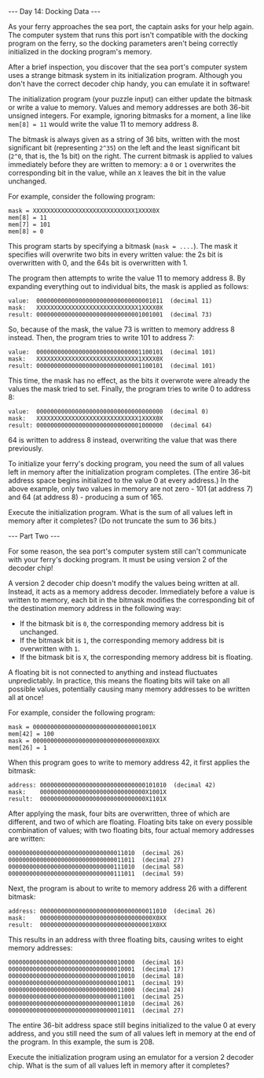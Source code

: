 --- Day 14: Docking Data ---

As your ferry approaches the sea port, the captain asks for your help again.
The computer system that runs this port isn't compatible with the docking
program on the ferry, so the docking parameters aren't being correctly
initialized in the docking program's memory.

After a brief inspection, you discover that the sea port's computer system uses
a strange bitmask system in its initialization program. Although you don't have
the correct decoder chip handy, you can emulate it in software!

The initialization program (your puzzle input) can either update the bitmask or
write a value to memory. Values and memory addresses are both 36-bit unsigned
integers. For example, ignoring bitmasks for a moment, a line like `mem[8] = 11`
would write the value 11 to memory address 8.

The bitmask is always given as a string of 36 bits, written with the most
significant bit (representing `2^35`) on the left and the least significant bit
(`2^0`, that is, the 1s bit) on the right. The current bitmask is applied to
values immediately before they are written to memory: a `0` or `1` overwrites the
corresponding bit in the value, while an `X` leaves the bit in the value
unchanged.

For example, consider the following program:

    mask = XXXXXXXXXXXXXXXXXXXXXXXXXXXXX1XXXX0X
    mem[8] = 11
    mem[7] = 101
    mem[8] = 0

This program starts by specifying a bitmask (`mask = ....`). The mask it
specifies will overwrite two bits in every written value: the 2s bit is
overwritten with 0, and the 64s bit is overwritten with 1.

The program then attempts to write the value 11 to memory address 8. By
expanding everything out to individual bits, the mask is applied as follows:

    value:  000000000000000000000000000000001011  (decimal 11)
    mask:   XXXXXXXXXXXXXXXXXXXXXXXXXXXXX1XXXX0X
    result: 000000000000000000000000000001001001  (decimal 73)

So, because of the mask, the value 73 is written to memory address 8 instead.
Then, the program tries to write 101 to address 7:

    value:  000000000000000000000000000001100101  (decimal 101)
    mask:   XXXXXXXXXXXXXXXXXXXXXXXXXXXXX1XXXX0X
    result: 000000000000000000000000000001100101  (decimal 101)

This time, the mask has no effect, as the bits it overwrote were already the
values the mask tried to set. Finally, the program tries to write 0 to address
8:

    value:  000000000000000000000000000000000000  (decimal 0)
    mask:   XXXXXXXXXXXXXXXXXXXXXXXXXXXXX1XXXX0X
    result: 000000000000000000000000000001000000  (decimal 64)

64 is written to address 8 instead, overwriting the value that was there
previously.

To initialize your ferry's docking program, you need the sum of all values left
in memory after the initialization program completes. (The entire 36-bit
address space begins initialized to the value 0 at every address.) In the above
example, only two values in memory are not zero - 101 (at address 7) and 64 (at
address 8) - producing a sum of 165.

Execute the initialization program. What is the sum of all values left in
memory after it completes? (Do not truncate the sum to 36 bits.)

--- Part Two ---

For some reason, the sea port's computer system still can't communicate with
your ferry's docking program. It must be using version 2 of the decoder chip!

A version 2 decoder chip doesn't modify the values being written at all.
Instead, it acts as a memory address decoder. Immediately before a value is
written to memory, each bit in the bitmask modifies the corresponding bit of
the destination memory address in the following way:

 - If the bitmask bit is `0`, the corresponding memory address bit is unchanged.
 - If the bitmask bit is `1`, the corresponding memory address bit is overwritten with `1`.
 - If the bitmask bit is `X`, the corresponding memory address bit is floating.

A floating bit is not connected to anything and instead fluctuates
unpredictably. In practice, this means the floating bits will take on all
possible values, potentially causing many memory addresses to be written all at
once!

For example, consider the following program:

    mask = 0000000000000000000000000000001001X
    mem[42] = 100
    mask = 00000000000000000000000000000000X0XX
    mem[26] = 1

When this program goes to write to memory address 42, it first applies the bitmask:

    address: 000000000000000000000000000000101010  (decimal 42)
    mask:    000000000000000000000000000000X1001X
    result:  000000000000000000000000000000X1101X

After applying the mask, four bits are overwritten, three of which are
different, and two of which are floating. Floating bits take on every possible
combination of values; with two floating bits, four actual memory addresses are
written:

    000000000000000000000000000000011010  (decimal 26)
    000000000000000000000000000000011011  (decimal 27)
    000000000000000000000000000000111010  (decimal 58)
    000000000000000000000000000000111011  (decimal 59)

Next, the program is about to write to memory address 26 with a different
bitmask:

    address: 000000000000000000000000000000011010  (decimal 26)
    mask:    00000000000000000000000000000000X0XX
    result:  00000000000000000000000000000001X0XX

This results in an address with three floating bits, causing writes to eight
memory addresses:

    000000000000000000000000000000010000  (decimal 16)
    000000000000000000000000000000010001  (decimal 17)
    000000000000000000000000000000010010  (decimal 18)
    000000000000000000000000000000010011  (decimal 19)
    000000000000000000000000000000011000  (decimal 24)
    000000000000000000000000000000011001  (decimal 25)
    000000000000000000000000000000011010  (decimal 26)
    000000000000000000000000000000011011  (decimal 27)

The entire 36-bit address space still begins initialized to the value 0 at
every address, and you still need the sum of all values left in memory at the
end of the program. In this example, the sum is 208.

Execute the initialization program using an emulator for a version 2 decoder
chip. What is the sum of all values left in memory after it completes?

